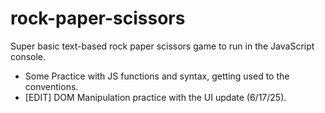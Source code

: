# rock-paper-scissors

Super basic text-based rock paper scissors game to run in the JavaScript console.
- Some Practice with JS functions and syntax, getting used to the conventions.
- [EDIT] DOM Manipulation practice with the UI update (6/17/25).
